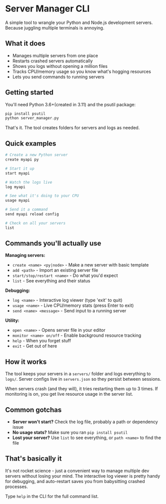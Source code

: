 # Server Manager CLI

A simple tool to wrangle your Python and Node.js development servers. Because juggling multiple terminals is annoying.

## What it does

- Manages multiple servers from one place
- Restarts crashed servers automatically 
- Shows you logs without opening a million files
- Tracks CPU/memory usage so you know what's hogging resources
- Lets you send commands to running servers

## Getting started

You'll need Python 3.6+(created in 3.11) and the psutil package:

```bash
pip install psutil
python server_manager.py
```

That's it. The tool creates folders for servers and logs as needed.

## Quick examples

```bash
# Create a new Python server
create myapi py

# Start it up
start myapi

# Watch the logs live
log myapi

# See what it's doing to your CPU
usage myapi

# Send it a command
send myapi reload config

# Check on all your servers
list
```

## Commands you'll actually use

**Managing servers:**
- `create <name> <py|node>` - Make a new server with basic template
- `add <path>` - Import an existing server file
- `start/stop/restart <name>` - Do what you'd expect
- `list` - See everything and their status

**Debugging:**
- `log <name>` - Interactive log viewer (type 'exit' to quit)
- `usage <name>` - Live CPU/memory stats (press Enter to exit)
- `send <name> <message>` - Send input to a running server

**Utility:**
- `open <name>` - Opens server file in your editor
- `monitor <name> on/off` - Enable background resource tracking
- `help` - When you forget stuff
- `exit` - Get out of here

## How it works

The tool keeps your servers in a `servers/` folder and logs everything to `logs/`. Server configs live in `servers.json` so they persist between sessions.

When servers crash (and they will), it tries restarting them up to 3 times. If monitoring is on, you get live resource usage in the server list.

## Common gotchas

- **Server won't start?** Check the log file, probably a path or dependency issue
- **No usage stats?** Make sure you ran `pip install psutil`
- **Lost your server?** Use `list` to see everything, or `path <name>` to find the file

## That's basically it

It's not rocket science - just a convenient way to manage multiple dev servers without losing your mind. The interactive log viewer is pretty handy for debugging, and auto-restart saves you from babysitting crashed processes.

Type `help` in the CLI for the full command list.